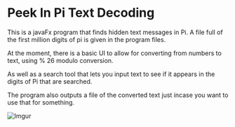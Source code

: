 # Peek In Pi Text Decoding
This is a javaFx program that finds hidden text messages in Pi.
A file full of the first million digits of pi is given in the program files.

At the moment, there is a basic UI to allow for converting from numbers to text, using % 26 modulo conversion.

As well as a search tool that lets you input text to see if it appears in the digits of Pi that are searched.

The program also outputs a file of the converted text just incase you want to use that for something.

![Imgur](https://i.imgur.com/1fPrXws.png)